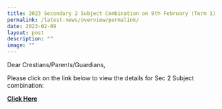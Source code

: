 ```yaml
---
title: 2023 Secondary 2 Subject Combination on 9th February (Term 1)
permalink: /latest-news/overview/permalink/
date: 2023-02-09
layout: post
description: ""
image: ""
---
```


Dear Crestians/Parents/Guardians,

Please click on the link below to view the details for Sec 2 Subject combination:

[**Click Here**](https://staging.d36c9s2800gq6y.amplifyapp.com/parents/CommunicationWithParents/)